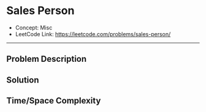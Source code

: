 # Sales Person

- Concept: Misc
- LeetCode Link: https://leetcode.com/problems/sales-person/

---

## Problem Description

## Solution

## Time/Space Complexity

